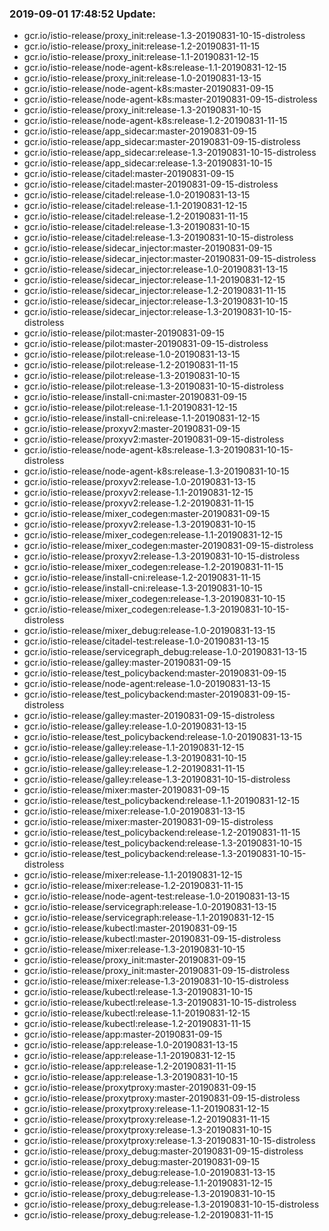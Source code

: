 ### 2019-09-01 17:48:52 Update:

- gcr.io/istio-release/proxy_init:release-1.3-20190831-10-15-distroless
- gcr.io/istio-release/proxy_init:release-1.2-20190831-11-15
- gcr.io/istio-release/proxy_init:release-1.1-20190831-12-15
- gcr.io/istio-release/node-agent-k8s:release-1.1-20190831-12-15
- gcr.io/istio-release/proxy_init:release-1.0-20190831-13-15
- gcr.io/istio-release/node-agent-k8s:master-20190831-09-15
- gcr.io/istio-release/node-agent-k8s:master-20190831-09-15-distroless
- gcr.io/istio-release/proxy_init:release-1.3-20190831-10-15
- gcr.io/istio-release/node-agent-k8s:release-1.2-20190831-11-15
- gcr.io/istio-release/app_sidecar:master-20190831-09-15
- gcr.io/istio-release/app_sidecar:master-20190831-09-15-distroless
- gcr.io/istio-release/app_sidecar:release-1.3-20190831-10-15-distroless
- gcr.io/istio-release/app_sidecar:release-1.3-20190831-10-15
- gcr.io/istio-release/citadel:master-20190831-09-15
- gcr.io/istio-release/citadel:master-20190831-09-15-distroless
- gcr.io/istio-release/citadel:release-1.0-20190831-13-15
- gcr.io/istio-release/citadel:release-1.1-20190831-12-15
- gcr.io/istio-release/citadel:release-1.2-20190831-11-15
- gcr.io/istio-release/citadel:release-1.3-20190831-10-15
- gcr.io/istio-release/citadel:release-1.3-20190831-10-15-distroless
- gcr.io/istio-release/sidecar_injector:master-20190831-09-15
- gcr.io/istio-release/sidecar_injector:master-20190831-09-15-distroless
- gcr.io/istio-release/sidecar_injector:release-1.0-20190831-13-15
- gcr.io/istio-release/sidecar_injector:release-1.1-20190831-12-15
- gcr.io/istio-release/sidecar_injector:release-1.2-20190831-11-15
- gcr.io/istio-release/sidecar_injector:release-1.3-20190831-10-15
- gcr.io/istio-release/sidecar_injector:release-1.3-20190831-10-15-distroless
- gcr.io/istio-release/pilot:master-20190831-09-15
- gcr.io/istio-release/pilot:master-20190831-09-15-distroless
- gcr.io/istio-release/pilot:release-1.0-20190831-13-15
- gcr.io/istio-release/pilot:release-1.2-20190831-11-15
- gcr.io/istio-release/pilot:release-1.3-20190831-10-15
- gcr.io/istio-release/pilot:release-1.3-20190831-10-15-distroless
- gcr.io/istio-release/install-cni:master-20190831-09-15
- gcr.io/istio-release/pilot:release-1.1-20190831-12-15
- gcr.io/istio-release/install-cni:release-1.1-20190831-12-15
- gcr.io/istio-release/proxyv2:master-20190831-09-15
- gcr.io/istio-release/proxyv2:master-20190831-09-15-distroless
- gcr.io/istio-release/node-agent-k8s:release-1.3-20190831-10-15-distroless
- gcr.io/istio-release/node-agent-k8s:release-1.3-20190831-10-15
- gcr.io/istio-release/proxyv2:release-1.0-20190831-13-15
- gcr.io/istio-release/proxyv2:release-1.1-20190831-12-15
- gcr.io/istio-release/proxyv2:release-1.2-20190831-11-15
- gcr.io/istio-release/mixer_codegen:master-20190831-09-15
- gcr.io/istio-release/proxyv2:release-1.3-20190831-10-15
- gcr.io/istio-release/mixer_codegen:release-1.1-20190831-12-15
- gcr.io/istio-release/mixer_codegen:master-20190831-09-15-distroless
- gcr.io/istio-release/proxyv2:release-1.3-20190831-10-15-distroless
- gcr.io/istio-release/mixer_codegen:release-1.2-20190831-11-15
- gcr.io/istio-release/install-cni:release-1.2-20190831-11-15
- gcr.io/istio-release/install-cni:release-1.3-20190831-10-15
- gcr.io/istio-release/mixer_codegen:release-1.3-20190831-10-15
- gcr.io/istio-release/mixer_codegen:release-1.3-20190831-10-15-distroless
- gcr.io/istio-release/mixer_debug:release-1.0-20190831-13-15
- gcr.io/istio-release/citadel-test:release-1.0-20190831-13-15
- gcr.io/istio-release/servicegraph_debug:release-1.0-20190831-13-15
- gcr.io/istio-release/galley:master-20190831-09-15
- gcr.io/istio-release/test_policybackend:master-20190831-09-15
- gcr.io/istio-release/node-agent:release-1.0-20190831-13-15
- gcr.io/istio-release/test_policybackend:master-20190831-09-15-distroless
- gcr.io/istio-release/galley:master-20190831-09-15-distroless
- gcr.io/istio-release/galley:release-1.0-20190831-13-15
- gcr.io/istio-release/test_policybackend:release-1.0-20190831-13-15
- gcr.io/istio-release/galley:release-1.1-20190831-12-15
- gcr.io/istio-release/galley:release-1.3-20190831-10-15
- gcr.io/istio-release/galley:release-1.2-20190831-11-15
- gcr.io/istio-release/galley:release-1.3-20190831-10-15-distroless
- gcr.io/istio-release/mixer:master-20190831-09-15
- gcr.io/istio-release/test_policybackend:release-1.1-20190831-12-15
- gcr.io/istio-release/mixer:release-1.0-20190831-13-15
- gcr.io/istio-release/mixer:master-20190831-09-15-distroless
- gcr.io/istio-release/test_policybackend:release-1.2-20190831-11-15
- gcr.io/istio-release/test_policybackend:release-1.3-20190831-10-15
- gcr.io/istio-release/test_policybackend:release-1.3-20190831-10-15-distroless
- gcr.io/istio-release/mixer:release-1.1-20190831-12-15
- gcr.io/istio-release/mixer:release-1.2-20190831-11-15
- gcr.io/istio-release/node-agent-test:release-1.0-20190831-13-15
- gcr.io/istio-release/servicegraph:release-1.0-20190831-13-15
- gcr.io/istio-release/servicegraph:release-1.1-20190831-12-15
- gcr.io/istio-release/kubectl:master-20190831-09-15
- gcr.io/istio-release/kubectl:master-20190831-09-15-distroless
- gcr.io/istio-release/mixer:release-1.3-20190831-10-15
- gcr.io/istio-release/proxy_init:master-20190831-09-15
- gcr.io/istio-release/proxy_init:master-20190831-09-15-distroless
- gcr.io/istio-release/mixer:release-1.3-20190831-10-15-distroless
- gcr.io/istio-release/kubectl:release-1.3-20190831-10-15
- gcr.io/istio-release/kubectl:release-1.3-20190831-10-15-distroless
- gcr.io/istio-release/kubectl:release-1.1-20190831-12-15
- gcr.io/istio-release/kubectl:release-1.2-20190831-11-15
- gcr.io/istio-release/app:master-20190831-09-15
- gcr.io/istio-release/app:release-1.0-20190831-13-15
- gcr.io/istio-release/app:release-1.1-20190831-12-15
- gcr.io/istio-release/app:release-1.2-20190831-11-15
- gcr.io/istio-release/app:release-1.3-20190831-10-15
- gcr.io/istio-release/proxytproxy:master-20190831-09-15
- gcr.io/istio-release/proxytproxy:master-20190831-09-15-distroless
- gcr.io/istio-release/proxytproxy:release-1.1-20190831-12-15
- gcr.io/istio-release/proxytproxy:release-1.2-20190831-11-15
- gcr.io/istio-release/proxytproxy:release-1.3-20190831-10-15
- gcr.io/istio-release/proxytproxy:release-1.3-20190831-10-15-distroless
- gcr.io/istio-release/proxy_debug:master-20190831-09-15-distroless
- gcr.io/istio-release/proxy_debug:master-20190831-09-15
- gcr.io/istio-release/proxy_debug:release-1.0-20190831-13-15
- gcr.io/istio-release/proxy_debug:release-1.1-20190831-12-15
- gcr.io/istio-release/proxy_debug:release-1.3-20190831-10-15
- gcr.io/istio-release/proxy_debug:release-1.3-20190831-10-15-distroless
- gcr.io/istio-release/proxy_debug:release-1.2-20190831-11-15
